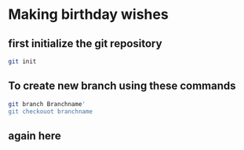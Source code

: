 # Making birthday wishes

## first initialize the git repository

```bash
git init
```

## To create new branch using these commands

```bash
git branch Branchname'
git checkouot branchname
```

## again here